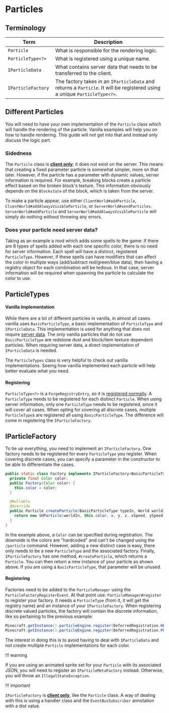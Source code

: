 Particles
=========

Terminology
-----------

| Term | Description |
|----------------|----------------|
| `Particle` | What is responsible for the rendering logic. |
| `ParticleType<?>` | What is registered using a unique name. |
| `IParticleData` | What contains server data that needs to be transferred to the client. |
| `IParticleFactory` | The factory takes in an `IParticleData` and returns a `Particle`. It will be registered using a unique `ParticleType<?>`. |

Different Particles
-------------------

You will need to have your own implementation of the `Particle` class which will handle the rendering of the particle. Vanilla examples will help you on how to handle rendering. This guide will not get into that and instead only discuss the logic part.

### Sidedness
The `Particle` class is [**client only**][sides]; it does not exist on the server. This means that creating a fixed parameter particle is somewhat simpler, more on that later. However, if the particle has a parameter with dynamic values, server information is required. For example, breaking blocks create a particle effect based on the broken block's texture. This information obviously depends on the `Blockstate` of the block, which is taken from the server.

To make a particle appear, use either `ClientWorld#addParticle`, `ClientWorld#addAlwaysVisibleParticle`, or
`ServerWorld#sendParticles`. `ServerWorld#addParticle` and `ServerWorld#addAlwaysVisibleParticle` will simply do nothing without throwing any errors.

### Does your particle need server data?
Taking as an example a mod which adds some spells to the game: If there are 8 types of spells added with each one specific color, there is no need for server information. Each spell will have a distinct, registered `ParticleType`. 
However, if these spells can have modifiers that can affect the color in multiple ways (add/subtract red/green/blue data), then having a registry object for each combination will be tedious. In that case, server information will be required when spawning the particle to calculate the color to use.

ParticleTypes
-------------

#### Vanilla Implementation
While there are a lot of different particles in vanilla, in almost all cases vanilla uses `BasicParticleType`, a basic implementation of `ParticleType` and `IParticleData`. This implementation is used for anything that does not require [server data][servdat]. The only vanilla particles that do not use `BasicParticleType` are redstone dust and block/item texture dependent particles. When requiring server data, a direct implementation of `IParticleData` is needed. 

The `ParticleTypes` class is very helpful to check out vanilla implementations. Seeing how vanilla implemented each particle will help better evaluate what you need.

#### Registering
`ParticleType<?>` is a `ForgeRegistryEntry`, so it is [registered normally][registration]. A `ParticleType` needs to be registered for each distinct `Particle`. When using server information, only one `ParticleType` needs to be registered, since it will cover all cases. When opting for covering all discrete cases, multiple `ParticleType`s are registered all using `BasicParticleType`. The difference will come in registering the `IParticleFactory`.

IParticleFactory
----------------

To tie up everything, you need to implement an `IParticleFactory`. One factory needs to be registered for every `ParticleType` you register. 
When covering discrete cases, you can specify a parameter in the constructor to be able to differentiate the cases.
```java
public static class Factory implements IParticleFactory<BasicParticleType> {
  private final Color color;
  public Factory(Color color) {
    this.color = color;
  }

  @Nullable
  @Override
  public Particle createParticle(BasicParticleType typeIn, World worldIn, double x, double y, double z, double xSpeed, double ySpeed, double zSpeed) {
    return new SHParticle(worldIn, this.color, x, y, z, xSpeed, ySpeed, zSpeed);
  }
}
```
In the example above, a `Color` can be specified during registration. The downside is the colors are "hardcoded" and can't be changed using the `/particle` command. However, adding a new distinct case is easy, there only needs to be a new `ParticleType` and the associated factory. Finally, `IParticleFactory` has one method, `#createParticle`, which returns a `Particle`. You can then return a new instance of your particle as shown above. If you are using a `BasicParticleType`, that parameter will be unused.

#### Registering
Factories need to be added to the `ParticleManager` using the `ParticleFactoryRegisterEvent`. At that point use: `ParticleManager#register` to register your factory. It needs a `ParticleType` (from it, it will get the registry name) and an instance of your `IParticleFactory`. When registering discrete valued particles, the factory will contain the discrete information, like so pertaining to the previous example:
```java 
Minecraft.getInstance().particleEngine.register(DeferredRegistration.HEART_CRYSTAL_PARTICLE.get(), new SHParticle.Factory(Color.FIREBRICK));
Minecraft.getInstance().particleEngine.register(DeferredRegistration.POWER_CRYSTAL_PARTICLE.get(), new SHParticle.Factory(Color.ROYALBLUE));
```
The interest in doing this is to avoid having to deal with `IParticleData` and not create multiple `Particle` implementations for each color.

!!! warning

  If you are using an animated sprite set for your `Particle` with its associated JSON, you will need to register an `IParticleMetaFactory` instead. Otherwise, you will throw an `IllegalStateException`.

!!! important

  `IParticleFactory` is [**client only**][sides], like the `Particle` class. A way of dealing with this is using a handler class and the `EventBusSubscriber` annotation with a dist value.

[sides]: ../개념들/사이드.md
[servdat]: #does-your-particle-need-server-data
[registration]: ../개념들/레지스트리.md#객체-등록하기
